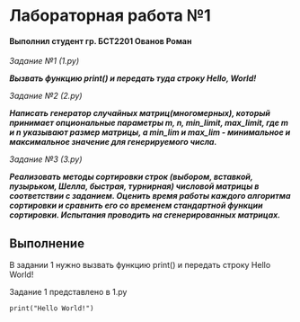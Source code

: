 # Лабораторная работа №1

#### Выполнил студент гр. БСТ2201 Ованов Роман

*Задание №1 (1.py)*

***Вызвать функцию print() и передать туда строку Hello, World!***

*Задание №2 (2.py)*

***Написать генератор случайных матриц(многомерных), который принимает опциональные параметры m, n, min_limit, max_limit, где m и n указывают размер матрицы, а min_lim и max_lim - минимальное и максимальное значение для генерируемого числа.***

*Задание №3 (3.py)*

***Реализовать методы сортировки строк (выбором, вставкой, пузырьком, Шелла, быстрая, турнирная) числовой матрицы в соответствии с заданием. Оценить время работы каждого алгоритма сортировки и сравнить его со временем стандартной функции сортировки. Испытания проводить на сгенерированных матрицах.***
## Выполнение

В задании 1 нужно вызвать функцию print() и передать строку Hello World!

Задание 1 представлено в 1.py

`print("Hello World!")`


